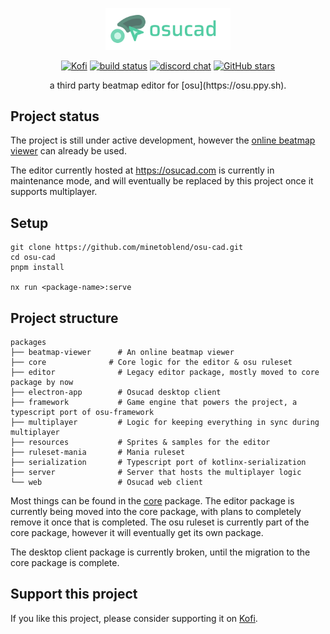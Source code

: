 <p align="center">
  <a href="https://osucad.com">
    <img width="200" src="./packages/resources/resources-raw/textures/logo-text.png">
  </a>
</p>

<p align="center">
  <a href="https://ko-fi.com/maarvin"><img src="https://img.shields.io/badge/Kofi-F16061.svg?logo=ko-fi&logoColor=white" alt="Kofi"></a>
  <a href="https://github.com/minetoblend/osu-cad/actions/workflows/ci.yml"><img src="https://github.com/minetoblend/osu-cad/actions/workflows/ci.yml/badge.svg?branch=master" alt="build status"></a>
  <a href="https://discord.gg/JYFTaYDSC6"><img src="https://img.shields.io/badge/chat-discord-blue?style=flat&logo=discord" alt="discord chat"></a>
  <a href="https://github.com/minetoblend/osu-cad" target="__blank"><img alt="GitHub stars" src="https://img.shields.io/github/stars/minetoblend/osu-cad?style=social"></a>
</p>

<p align="center">
a third party beatmap editor for [osu](https://osu.ppy.sh).
</p>

## Project status

The project is still under active development, however the [online beatmap viewer](https://viewer.osucad.com) can already be used.

The editor currently hosted at https://osucad.com is currently in maintenance mode, and will eventually be
replaced by this project once it supports multiplayer.

## Setup

```
git clone https://github.com/minetoblend/osu-cad.git
cd osu-cad
pnpm install

nx run <package-name>:serve
```

## Project structure

```tree
packages           
├── beatmap-viewer      # An online beatmap viewer
├── core              # Core logic for the editor & osu ruleset
├── editor              # Legacy editor package, mostly moved to core package by now
├── electron-app        # Osucad desktop client
├── framework           # Game engine that powers the project, a typescript port of osu-framework
├── multiplayer         # Logic for keeping everything in sync during multiplayer
├── resources           # Sprites & samples for the editor
├── ruleset-mania       # Mania ruleset
├── serialization       # Typescript port of kotlinx-serialization
├── server              # Server that hosts the multiplayer logic
└── web                 # Osucad web client
```

Most things can be found in the [core](./packages/core) package.
The editor package is currently being moved into the core package, with plans to completely remove it once that is completed.
The osu ruleset is currently part of the core package, however it will eventually get its own package.

The desktop client package is currently broken, until the migration to the core package is complete.

## Support this project

If you like this project, please consider supporting it on [Kofi](https://ko-fi.com/maarvin).
